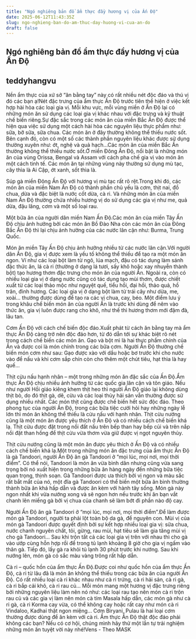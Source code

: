 ```yaml
---
title: "Ngó nghiêng bản đồ ẩm thực đầy hương vị của Ấn Độ"
date: 2025-06-12T11:43:35Z
slug: ngo-nghieng-ban-do-am-thuc-day-huong-vi-cua-an-do
draft: false
---
```


## Ngó nghiêng bản đồ ẩm thực đầy hương vị của Ấn Độ

## teddyhangvu

Nền ẩm thực của xứ sở “ăn bằng tay” này có rất nhiều nét độc đáo và thú vị đó các bạn ạ!Nét đặc trưng của ẩm thực Ấn Độ trước tiên thể hiện ở việc kết hợp hài hòa các loại gia vị. Mỗi khu vực, mỗi vùng miền ở Ấn Độ lại có những món ăn sử dụng các loại gia vị khác nhau với đặc trưng và kỹ thuật chế biến riêng.Sự đặc sắc trong các món ăn của miền Bắc Ấn Độ được thể hiện qua việc sử dụng một cách hài hòa các nguyên liệu thực phẩm như: sữa, bỡ sữa, sữa chua. Các món ăn ở đây thường không thể thiếu nước sốt. Bên cạnh đó, còn có một số các thành phần nguyên liệu khác được sử dụng thường xuyên như: ớt, nghệ và quả hạch…Các món ăn của miền Bắc Ấn thường không thể thiếu nước sốt.Ở miền Đông Ấn Độ, nổi bật là những món ăn của vùng Orissa, Bengal và Assam với cách pha chế gia vị vào món ăn một cách tinh tế. Các món ăn tại những vùng này thường sử dụng mù tạc, cây thìa là Ai Cập, ớt xanh, sốt thìa là.
 
Súp gà miền Đông Ấn Độ với hương vị mù tạc rất rõ rệt.Trong khi đó, các món ăn của miền Nam Ấn Độ có thành phần chủ yếu là cơm, thịt nai, đồ chua, dừa và đặc biệt là nước cốt dừa, cà ri. Và những món ăn của miền Nam Ấn Độ thường chứa nhiều hương vị do sử dụng các gia vị như me, quả dừa, đậu lăng, cơm và một số loại rau.
 
Một bữa ăn của người dân miền Nam Ấn Độ.Các món ăn của miền Tây Ấn Độ chịu ảnh hưởng bởi các món ăn Bồ Đào Nha còn các món ăn của Đông Bắc Ấn Độ thì lại chịu ảnh hưởng của các nước lân cận như: Burma, Trung Quốc.
 
Món ăn miền Tây Ấn Độ chịu ảnh hưởng nhiều từ các nước lân cận.Với người dân Ấn Độ, gia vị được xem là yếu tố không thể thiếu để tạo ra một món ăn ngon. Ví như các loại bột làm từ ngô, lúa mạch, đậu có tác dụng làm sánh đặc thức ăn, lá cà ri (thường ở dạng lá tươi, sấy khô hoặc xay nhuyễn thành bột) tạo hương thơm đặc trưng cho món ăn của người Ấn. Ngoài ra, còn có nhiều loại gia vị ở dạng nước cũng có tác dụng tạo mùi thơm, được chiết xuất từ các loại thảo mộc như nguyệt quế, tiểu hồi, đại hồi, thảo quả, hồ trăn, đinh hương. Các loại gia vị ở dạng bột làm từ trái cây như dừa, me, xoài… thường được dùng để tạo ra các vị chua, cay, béo. Một điểm lưu ý trong khâu chế biến món ăn của người Ấn là trước khi dùng để nêm vào thức ăn, gia vị luôn được rang cho khô, như thế thì hương thơm mới đậm đà, lâu tan.
 
Cơm Ấn Độ với cách chế biến độc đáo.Xuất phát từ cách ăn bằng tay mà ẩm thực Ấn Độ càng trở nên độc đáo hơn, từ đó dẫn tới sự khác biệt rõ nét trong cách chế biến các món ăn. Gạo và bột mì là hai thực phẩm chính của Ấn và được coi là món chính trong các bữa cơm. Người Ấn Độ thường chế biến món cơm như sau: Gạo được xào với dầu hoặc bơ trước khi cho nước vào để nấu và khi cơm sắp chín còn cho thêm một chút tiêu, hạt thìa là hay quế…
 
Thịt cừu nấu hạnh nhân – một trong những món ăn đặc sắc của Ấn Độ.Ẩm thực Ấn Độ chịu nhiều ảnh hưởng từ các quốc gia lân cận và tôn giáo. Nếu như người Hồi giáo kiêng khem thịt heo thì người Ấn Độ giáo lại không dùng thịt bò, do đó thịt gà, dê, cừu và các loại thủy hải sản vẫn thường được sử dụng nhiều nhất. Các món thịt cũng được chế biến hết sức độc đáo. Theo phong tục của người Ấn Độ, trong các bữa tiệc cưới hỏi hay những ngày lễ lớn thì món ăn không thể thiếu là cừu nấu với hạnh nhân. Thịt cừu nướng cũng là một món ăn được yêu thích ở Ấn Độ và có nhiều cách chế biến khá lạ. Thịt cừu được đặt trong nồi đất nấu trên bếp than hay bếp củi và trên nắp nồi đặt than hồng để thịt cừu vừa thơm vừa giữ được vị ngọt nguyên thủy.
 
Thịt cừu nướng cũng là một món ăn được yêu thích ở Ấn Độ và có nhiều cách chế biến khá lạ.Một trong những món ăn đặc trưng của ẩm thực Ấn Độ là gà Tandoori, người Ấn Độ ăn gà Tandoori ở “mọi lúc, mọi nơi, mọi thời điểm”. Có thể nói, Tandoori là món ăn vừa bình dân nhưng cũng vừa sang trọng bởi nó xuất hiện trong những bữa ăn hàng ngày đến những bữa tiệc quan trọng, thịnh soạn. Gà Tandoori được ưa thích bởi vị ngon và màu sắc rất bắt mắt của nó, một đĩa gà Tandoori có thể biến một bữa ăn bình thường thành bữa ăn khá hấp dẫn và được ăn kèm với hành tây sống. Món gà này ngon nhất khi vừa nướng xong và sẽ ngon hơn nếu trước khi ăn bạn vắt chanh lên miếng gà bởi vị chua của chanh sẽ làm bớt đi phần nào độ cay.
 
Người Ấn Độ ăn gà Tandoori ở “mọi lúc, mọi nơi, mọi thời điểm”.Để làm được món gà Tandoori, người ta phải lột toàn bộ da gà, để nguyên con. Mùi vị của món gà Tandoori được quyết định bởi sự kết hợp nhiều loại gia vị: sữa chua, nước chanh nguyên chất, tỏi, gừng, rau mùi, hạt tiêu sẽ làm gia tăng mùi vị cho gà Tandoori… Sau khi trộn tất cả các loại gia vị trên với nhau thì cho gà vào ướp cùng hỗn hợp rồi để trong tủ lạnh khoảng 8 giờ cho gia vị ngấm vào thân gà. Tiếp đó, lấy gà ra khỏi tủ lạnh 30 phút trước khi nướng. Sau khi nướng lên, món gà có sắc màu vàng trông rất hấp dẫn.
 
Cà ri – quốc hồn của ẩm thực Ấn Độ.Được coi như quốc hồn của ẩm thực Ấn Độ, cà ri từ lâu đã là món ăn không thể thiếu trong các bữa ăn của người Ấn Độ. Có rất nhiều loại cà ri khác nhau như cà ri trứng, cà ri hải sản, cà ri gà, cà ri bắp cải khô, cà ri rau củ... Mỗi món mang một hương vị đặc trưng riêng bởi những nguyên liệu làm nên nó như: các loại rau tạo nên món cà ri trộn rau củ và các gia vị làm nên món cà tím Masala hấp dẫn, các món gà như cà ri gà, cà ri Korma cay vừa, có thể không cay hoặc rất cay như món cà ri Vindaloo, Kadhai thật ngon miệng... Cơm Biryani, Pulau là hai loại cơm thường được dùng để ăn kèm với cà ri.
Ẩm thực Ấn Độ thật độc đáo phải không các bạn? Nếu có cơ hội, chúng mình hãy thử một lần tự trải nghiệm những món ăn tuyệt vời này nhé!Vens - Theo MASK